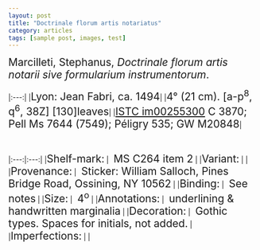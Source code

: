 ```yaml
---
layout: post
title: "Doctrinale florum artis notariatus"
category: articles
tags: [sample post, images, test]
---
```

<span style="font-size:1.5em;">Marcilleti, Stephanus, *Doctrinale florum artis notarii sive formularium instrumentorum*.</span>

|:---:|
|<span style="font-size:1.5em;">Lyon: Jean Fabri, ca. 1494</span>|
|<span style="font-size:1.5em;">4° (21 cm). [a-p<sup>8</sup>, q<sup>6</sup>, 38Z] [130]leaves</span>|
|<span style="font-size:1.5em;">[ISTC im00255300](http://istc.bl.uk/search/search.html?operation=record&rsid=368490&q=0)  C 3870; Pell Ms 7644 (7549); Péligry 535; GW M20848</span>|

&nbsp;

|:---:|:---:|
|<span style="font-size:1.5em;">Shelf-mark:</span>&nbsp;|&nbsp;<span style="font-size:1.5em;">&nbsp;MS C264 item 2</span>&nbsp;|
|<span style="font-size:1.5em;">Variant:</span>&nbsp;|   |
|<span style="font-size:1.5em;">Provenance:</span>&nbsp;|&nbsp;<span style="font-size:1.5em;">&nbsp;Sticker: William Salloch, Pines Bridge Road, Ossining, NY 10562</span>&nbsp;|
|<span style="font-size:1.5em;">Binding:</span>&nbsp;|&nbsp;<span style="font-size:1.5em;">&nbsp;See notes</span>&nbsp;|
|<span style="font-size:1.5em;">Size:</span>&nbsp;|&nbsp;<span style="font-size:1.5em;">&nbsp;4<sup>o</sup></span>&nbsp;|
|<span style="font-size:1.5em;">Annotations:</span>&nbsp;|&nbsp;<span style="font-size:1.5em;">&nbsp;underlining & handwritten marginalia</span>&nbsp;|
|<span style="font-size:1.5em;">Decoration:</span>&nbsp;|&nbsp;<span style="font-size:1.5em;">&nbsp;Gothic types. Spaces for initials, not added.</span>&nbsp;|
|<span style="font-size:1.5em;">Imperfections:</span>&nbsp;|  |
